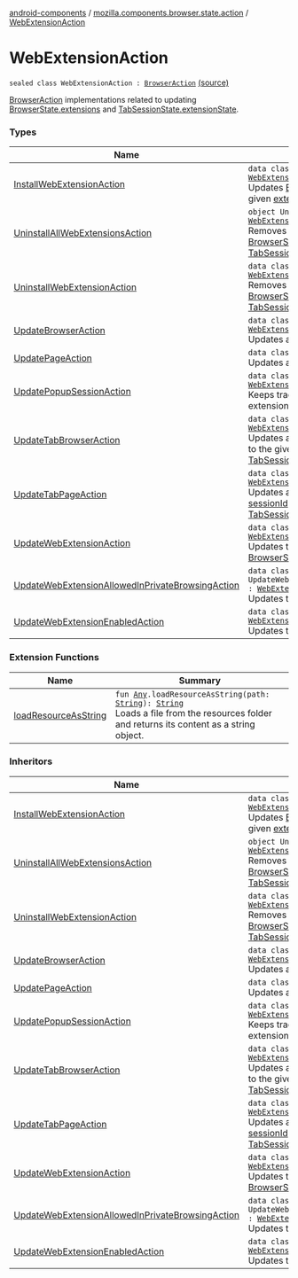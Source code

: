 [android-components](../../index.md) / [mozilla.components.browser.state.action](../index.md) / [WebExtensionAction](./index.md)

# WebExtensionAction

`sealed class WebExtensionAction : `[`BrowserAction`](../-browser-action.md) [(source)](https://github.com/mozilla-mobile/android-components/blob/master/components/browser/state/src/main/java/mozilla/components/browser/state/action/BrowserAction.kt#L344)

[BrowserAction](../-browser-action.md) implementations related to updating [BrowserState.extensions](../../mozilla.components.browser.state.state/-browser-state/extensions.md) and
[TabSessionState.extensionState](../../mozilla.components.browser.state.state/-tab-session-state/extension-state.md).

### Types

| Name | Summary |
|---|---|
| [InstallWebExtensionAction](-install-web-extension-action/index.md) | `data class InstallWebExtensionAction : `[`WebExtensionAction`](./index.md)<br>Updates [BrowserState.extensions](../../mozilla.components.browser.state.state/-browser-state/extensions.md) to register the given [extension](-install-web-extension-action/extension.md) as installed. |
| [UninstallAllWebExtensionsAction](-uninstall-all-web-extensions-action.md) | `object UninstallAllWebExtensionsAction : `[`WebExtensionAction`](./index.md)<br>Removes state of all extensions from [BrowserState.extensions](../../mozilla.components.browser.state.state/-browser-state/extensions.md) and [TabSessionState.extensionState](../../mozilla.components.browser.state.state/-tab-session-state/extension-state.md). |
| [UninstallWebExtensionAction](-uninstall-web-extension-action/index.md) | `data class UninstallWebExtensionAction : `[`WebExtensionAction`](./index.md)<br>Removes all state of the uninstalled extension from [BrowserState.extensions](../../mozilla.components.browser.state.state/-browser-state/extensions.md) and [TabSessionState.extensionState](../../mozilla.components.browser.state.state/-tab-session-state/extension-state.md). |
| [UpdateBrowserAction](-update-browser-action/index.md) | `data class UpdateBrowserAction : `[`WebExtensionAction`](./index.md)<br>Updates a browser action of a given [extensionId](-update-browser-action/extension-id.md). |
| [UpdatePageAction](-update-page-action/index.md) | `data class UpdatePageAction : `[`WebExtensionAction`](./index.md)<br>Updates a page action of a given [extensionId](-update-page-action/extension-id.md). |
| [UpdatePopupSessionAction](-update-popup-session-action/index.md) | `data class UpdatePopupSessionAction : `[`WebExtensionAction`](./index.md)<br>Keeps track of the last session used to display an extension action popup. |
| [UpdateTabBrowserAction](-update-tab-browser-action/index.md) | `data class UpdateTabBrowserAction : `[`WebExtensionAction`](./index.md)<br>Updates a tab-specific browser action that belongs to the given [sessionId](-update-tab-browser-action/session-id.md) and [extensionId](-update-tab-browser-action/extension-id.md) on the [TabSessionState.extensionState](../../mozilla.components.browser.state.state/-tab-session-state/extension-state.md). |
| [UpdateTabPageAction](-update-tab-page-action/index.md) | `data class UpdateTabPageAction : `[`WebExtensionAction`](./index.md)<br>Updates a page action that belongs to the given [sessionId](-update-tab-page-action/session-id.md) and [extensionId](-update-tab-page-action/extension-id.md) on the [TabSessionState.extensionState](../../mozilla.components.browser.state.state/-tab-session-state/extension-state.md). |
| [UpdateWebExtensionAction](-update-web-extension-action/index.md) | `data class UpdateWebExtensionAction : `[`WebExtensionAction`](./index.md)<br>Updates the given [updatedExtension](-update-web-extension-action/updated-extension.md) in the [BrowserState.extensions](../../mozilla.components.browser.state.state/-browser-state/extensions.md). |
| [UpdateWebExtensionAllowedInPrivateBrowsingAction](-update-web-extension-allowed-in-private-browsing-action/index.md) | `data class UpdateWebExtensionAllowedInPrivateBrowsingAction : `[`WebExtensionAction`](./index.md)<br>Updates the [WebExtensionState.enabled](../../mozilla.components.browser.state.state/-web-extension-state/enabled.md) flag. |
| [UpdateWebExtensionEnabledAction](-update-web-extension-enabled-action/index.md) | `data class UpdateWebExtensionEnabledAction : `[`WebExtensionAction`](./index.md)<br>Updates the [WebExtensionState.enabled](../../mozilla.components.browser.state.state/-web-extension-state/enabled.md) flag. |

### Extension Functions

| Name | Summary |
|---|---|
| [loadResourceAsString](../../mozilla.components.support.test.file/kotlin.-any/load-resource-as-string.md) | `fun `[`Any`](https://kotlinlang.org/api/latest/jvm/stdlib/kotlin/-any/index.html)`.loadResourceAsString(path: `[`String`](https://kotlinlang.org/api/latest/jvm/stdlib/kotlin/-string/index.html)`): `[`String`](https://kotlinlang.org/api/latest/jvm/stdlib/kotlin/-string/index.html)<br>Loads a file from the resources folder and returns its content as a string object. |

### Inheritors

| Name | Summary |
|---|---|
| [InstallWebExtensionAction](-install-web-extension-action/index.md) | `data class InstallWebExtensionAction : `[`WebExtensionAction`](./index.md)<br>Updates [BrowserState.extensions](../../mozilla.components.browser.state.state/-browser-state/extensions.md) to register the given [extension](-install-web-extension-action/extension.md) as installed. |
| [UninstallAllWebExtensionsAction](-uninstall-all-web-extensions-action.md) | `object UninstallAllWebExtensionsAction : `[`WebExtensionAction`](./index.md)<br>Removes state of all extensions from [BrowserState.extensions](../../mozilla.components.browser.state.state/-browser-state/extensions.md) and [TabSessionState.extensionState](../../mozilla.components.browser.state.state/-tab-session-state/extension-state.md). |
| [UninstallWebExtensionAction](-uninstall-web-extension-action/index.md) | `data class UninstallWebExtensionAction : `[`WebExtensionAction`](./index.md)<br>Removes all state of the uninstalled extension from [BrowserState.extensions](../../mozilla.components.browser.state.state/-browser-state/extensions.md) and [TabSessionState.extensionState](../../mozilla.components.browser.state.state/-tab-session-state/extension-state.md). |
| [UpdateBrowserAction](-update-browser-action/index.md) | `data class UpdateBrowserAction : `[`WebExtensionAction`](./index.md)<br>Updates a browser action of a given [extensionId](-update-browser-action/extension-id.md). |
| [UpdatePageAction](-update-page-action/index.md) | `data class UpdatePageAction : `[`WebExtensionAction`](./index.md)<br>Updates a page action of a given [extensionId](-update-page-action/extension-id.md). |
| [UpdatePopupSessionAction](-update-popup-session-action/index.md) | `data class UpdatePopupSessionAction : `[`WebExtensionAction`](./index.md)<br>Keeps track of the last session used to display an extension action popup. |
| [UpdateTabBrowserAction](-update-tab-browser-action/index.md) | `data class UpdateTabBrowserAction : `[`WebExtensionAction`](./index.md)<br>Updates a tab-specific browser action that belongs to the given [sessionId](-update-tab-browser-action/session-id.md) and [extensionId](-update-tab-browser-action/extension-id.md) on the [TabSessionState.extensionState](../../mozilla.components.browser.state.state/-tab-session-state/extension-state.md). |
| [UpdateTabPageAction](-update-tab-page-action/index.md) | `data class UpdateTabPageAction : `[`WebExtensionAction`](./index.md)<br>Updates a page action that belongs to the given [sessionId](-update-tab-page-action/session-id.md) and [extensionId](-update-tab-page-action/extension-id.md) on the [TabSessionState.extensionState](../../mozilla.components.browser.state.state/-tab-session-state/extension-state.md). |
| [UpdateWebExtensionAction](-update-web-extension-action/index.md) | `data class UpdateWebExtensionAction : `[`WebExtensionAction`](./index.md)<br>Updates the given [updatedExtension](-update-web-extension-action/updated-extension.md) in the [BrowserState.extensions](../../mozilla.components.browser.state.state/-browser-state/extensions.md). |
| [UpdateWebExtensionAllowedInPrivateBrowsingAction](-update-web-extension-allowed-in-private-browsing-action/index.md) | `data class UpdateWebExtensionAllowedInPrivateBrowsingAction : `[`WebExtensionAction`](./index.md)<br>Updates the [WebExtensionState.enabled](../../mozilla.components.browser.state.state/-web-extension-state/enabled.md) flag. |
| [UpdateWebExtensionEnabledAction](-update-web-extension-enabled-action/index.md) | `data class UpdateWebExtensionEnabledAction : `[`WebExtensionAction`](./index.md)<br>Updates the [WebExtensionState.enabled](../../mozilla.components.browser.state.state/-web-extension-state/enabled.md) flag. |
